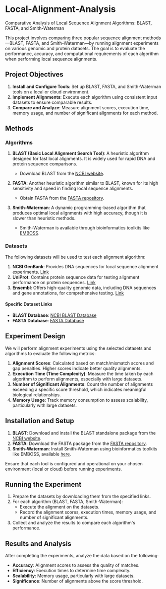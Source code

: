 # Local-Alignment-Analysis
Comparative Analysis of Local Sequence Alignment Algorithms: BLAST, FASTA, and Smith-Waterman


This project involves comparing three popular sequence alignment methods—BLAST, FASTA, and Smith-Waterman—by running alignment experiments on various genomic and protein datasets. The goal is to evaluate the performance, accuracy, and computational requirements of each algorithm when performing local sequence alignments.

## Project Objectives

1. **Install and Configure Tools**: Set up BLAST, FASTA, and Smith-Waterman tools on a local or cloud environment.
2. **Implement Alignments**: Execute each algorithm using consistent input datasets to ensure comparable results.
3. **Compare and Analyze**: Measure alignment scores, execution time, memory usage, and number of significant alignments for each method.

## Methods

### Algorithms

1. **BLAST (Basic Local Alignment Search Tool)**: A heuristic algorithm designed for fast local alignments. It is widely used for rapid DNA and protein sequence comparisons. 
   - Download BLAST from the [NCBI website](https://ftp.ncbi.nlm.nih.gov/blast/db/).

2. **FASTA**: Another heuristic algorithm similar to BLAST, known for its high sensitivity and speed in finding local sequence alignments.
   - Obtain FASTA from the [FASTA repository](https://ftp.ncbi.nlm.nih.gov/blast/db/FASTA/).

3. **Smith-Waterman**: A dynamic programming-based algorithm that produces optimal local alignments with high accuracy, though it is slower than heuristic methods.
   - Smith-Waterman is available through bioinformatics toolkits like [EMBOSS](https://www.bioinformatics.nl/emboss/).

### Datasets

The following datasets will be used to test each alignment algorithm:

1. **NCBI GenBank**: Provides DNA sequences for local sequence alignment experiments. [Link](https://www.ncbi.nlm.nih.gov/genbank/)
2. **UniProt**: Contains protein sequence data for testing alignment performance on protein sequences. [Link](https://www.uniprot.org/)
3. **Ensembl**: Offers high-quality genomic data, including DNA sequences and gene annotations, for comprehensive testing. [Link](https://www.ensembl.org/)

#### Specific Dataset Links

- **BLAST Database**: [NCBI BLAST Database](https://ftp.ncbi.nlm.nih.gov/blast/db/)
- **FASTA Database**: [FASTA Database](https://ftp.ncbi.nlm.nih.gov/blast/db/FASTA/)

## Experiment Design

We will perform alignment experiments using the selected datasets and algorithms to evaluate the following metrics:

1. **Alignment Scores**: Calculated based on match/mismatch scores and gap penalties. Higher scores indicate better quality alignments.
2. **Execution Time (Time Complexity)**: Measure the time taken by each algorithm to perform alignments, especially with large datasets.
3. **Number of Significant Alignments**: Count the number of alignments exceeding a specific score threshold, which indicates meaningful biological relationships.
4. **Memory Usage**: Track memory consumption to assess scalability, particularly with large datasets.

## Installation and Setup

1. **BLAST**: Download and install the BLAST standalone package from the [NCBI website](https://ftp.ncbi.nlm.nih.gov/blast/db/).
2. **FASTA**: Download the FASTA package from the [FASTA repository](https://ftp.ncbi.nlm.nih.gov/blast/db/FASTA/).
3. **Smith-Waterman**: Install Smith-Waterman using bioinformatics toolkits like EMBOSS, available [here](https://www.bioinformatics.nl/emboss/).

Ensure that each tool is configured and operational on your chosen environment (local or cloud) before running experiments.

## Running the Experiment

1. Prepare the datasets by downloading them from the specified links.
2. For each algorithm (BLAST, FASTA, Smith-Waterman):
   - Execute the alignment on the datasets.
   - Record the alignment scores, execution times, memory usage, and number of significant alignments.
3. Collect and analyze the results to compare each algorithm's performance.

## Results and Analysis

After completing the experiments, analyze the data based on the following:

- **Accuracy**: Alignment scores to assess the quality of matches.
- **Efficiency**: Execution times to determine time complexity.
- **Scalability**: Memory usage, particularly with large datasets.
- **Significance**: Number of alignments above the score threshold.

